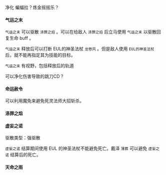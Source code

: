 净化 蝙蝠拉？炼金摇摇乐？

#### 气运之末

`气运之末` 可以驱散 `涤罪之焰` 。可以在给敌人 `涤罪之焰` 后立马使用 `气运之末` 以驱散回复生命 buff 。

`气运之末` 释放后可以打断  EUL的神圣法杖 `龙卷风` 。但是敌人使用 `EUL的神圣法杖` 后，就不能再指定其为技能的目标。

`气运之末` 有视野，包括释放后的轨道

可以净化伤害导致的跳刀CD？

#### 命运赦令

可以利用魔免来避免死灵法师大招斩杀。

#### 涤罪之焰



#### 虚妄之诺

驱散类型：强驱散

`虚妄之诺` 结算期间使用 EUL 的神圣法杖不能避免死亡。戴泽 `薄葬` 可以避免 `虚妄之诺` 结算后的死亡。

#### 天命之雨